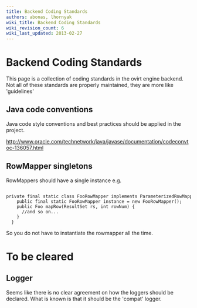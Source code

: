 ```yaml
---
title: Backend Coding Standards
authors: abonas, lhornyak
wiki_title: Backend Coding Standards
wiki_revision_count: 6
wiki_last_updated: 2013-02-27
---
```


<!-- TODO: Content review -->

# Backend Coding Standards

This page is a collection of coding standards in the ovirt engine backend. Not all of these standards are properly maintained, they are more like 'guidelines'

## Java code conventions

Java code style conventions and best practices should be applied in the project.

<http://www.oracle.com/technetwork/java/javase/documentation/codeconvtoc-136057.html>

## RowMapper singletons

RowMappers should have a single instance e.g.

      private final static class FooRowMapper implements ParameterizedRowMapper`<Foo>` {
        public final static FooRowMapper instance = new FooRowMapper();
        public Foo mapRow(ResultSet rs, int rowNum) {
          //and so on...
        }
      }

So you do not have to instantiate the rowmapper all the time.

# To be cleared

## Logger

Seems like there is no clear agreement on how the loggers should be declared. What is known is that it should be the 'compat' logger.
